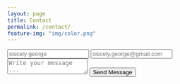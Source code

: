 ```yaml
---
layout: page
title: Contact
permalink: /contact/
feature-img: "img/color.png"
---
```


<form action="https://getsimpleform.com/messages?form_api_token=be072418bb445a0ffa4aa5db2ad6b5dc" method="post">
  <!-- the redirect_to is optional, the form will redirect to the referrer on submission -->
  <input type='hidden' name='redirect_to' value='https://siscely.me/thank-you/' />
  <input type='text' name='name' placeholder='siscely george' />
  <input type='email' name='email' placeholder='siscely.george@gmail.com' />
  <textarea name='message' placeholder='Write your message ...'></textarea>
  <input type='submit' value='Send Message' />
</form>
